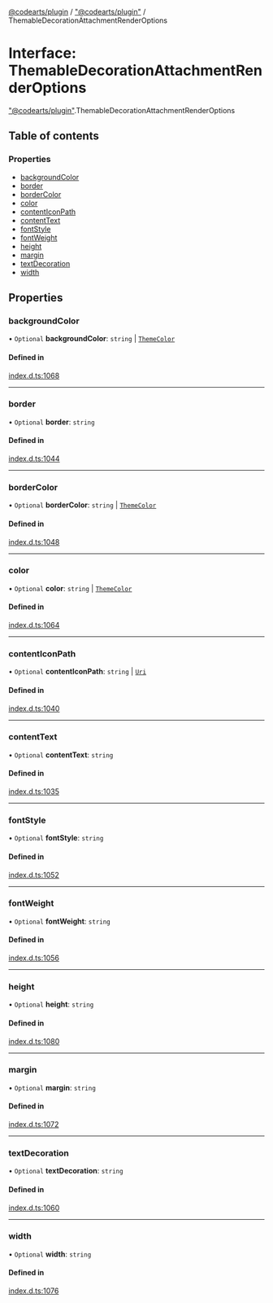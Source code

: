 [@codearts/plugin](../README.md) / ["@codearts/plugin"](../modules/_codearts_plugin_.md) / ThemableDecorationAttachmentRenderOptions

# Interface: ThemableDecorationAttachmentRenderOptions

["@codearts/plugin"](../modules/_codearts_plugin_.md).ThemableDecorationAttachmentRenderOptions

## Table of contents

### Properties

- [backgroundColor](codearts_plugin_.ThemableDecorationAttachmentRenderOptions.md#backgroundcolor)
- [border](codearts_plugin_.ThemableDecorationAttachmentRenderOptions.md#border)
- [borderColor](codearts_plugin_.ThemableDecorationAttachmentRenderOptions.md#bordercolor)
- [color](codearts_plugin_.ThemableDecorationAttachmentRenderOptions.md#color)
- [contentIconPath](codearts_plugin_.ThemableDecorationAttachmentRenderOptions.md#contenticonpath)
- [contentText](codearts_plugin_.ThemableDecorationAttachmentRenderOptions.md#contenttext)
- [fontStyle](codearts_plugin_.ThemableDecorationAttachmentRenderOptions.md#fontstyle)
- [fontWeight](codearts_plugin_.ThemableDecorationAttachmentRenderOptions.md#fontweight)
- [height](codearts_plugin_.ThemableDecorationAttachmentRenderOptions.md#height)
- [margin](codearts_plugin_.ThemableDecorationAttachmentRenderOptions.md#margin)
- [textDecoration](codearts_plugin_.ThemableDecorationAttachmentRenderOptions.md#textdecoration)
- [width](codearts_plugin_.ThemableDecorationAttachmentRenderOptions.md#width)

## Properties

### backgroundColor

• `Optional` **backgroundColor**: `string` \| [`ThemeColor`](../classes/codearts_plugin_.ThemeColor.md)

#### Defined in

[index.d.ts:1068](https://github.com/huaweicloud/cloudide-plugin-api/blob/3b0eee8/index.d.ts#L1068)

___

### border

• `Optional` **border**: `string`

#### Defined in

[index.d.ts:1044](https://github.com/huaweicloud/cloudide-plugin-api/blob/3b0eee8/index.d.ts#L1044)

___

### borderColor

• `Optional` **borderColor**: `string` \| [`ThemeColor`](../classes/codearts_plugin_.ThemeColor.md)

#### Defined in

[index.d.ts:1048](https://github.com/huaweicloud/cloudide-plugin-api/blob/3b0eee8/index.d.ts#L1048)

___

### color

• `Optional` **color**: `string` \| [`ThemeColor`](../classes/codearts_plugin_.ThemeColor.md)

#### Defined in

[index.d.ts:1064](https://github.com/huaweicloud/cloudide-plugin-api/blob/3b0eee8/index.d.ts#L1064)

___

### contentIconPath

• `Optional` **contentIconPath**: `string` \| [`Uri`](../classes/codearts_plugin_.Uri.md)

#### Defined in

[index.d.ts:1040](https://github.com/huaweicloud/cloudide-plugin-api/blob/3b0eee8/index.d.ts#L1040)

___

### contentText

• `Optional` **contentText**: `string`

#### Defined in

[index.d.ts:1035](https://github.com/huaweicloud/cloudide-plugin-api/blob/3b0eee8/index.d.ts#L1035)

___

### fontStyle

• `Optional` **fontStyle**: `string`

#### Defined in

[index.d.ts:1052](https://github.com/huaweicloud/cloudide-plugin-api/blob/3b0eee8/index.d.ts#L1052)

___

### fontWeight

• `Optional` **fontWeight**: `string`

#### Defined in

[index.d.ts:1056](https://github.com/huaweicloud/cloudide-plugin-api/blob/3b0eee8/index.d.ts#L1056)

___

### height

• `Optional` **height**: `string`

#### Defined in

[index.d.ts:1080](https://github.com/huaweicloud/cloudide-plugin-api/blob/3b0eee8/index.d.ts#L1080)

___

### margin

• `Optional` **margin**: `string`

#### Defined in

[index.d.ts:1072](https://github.com/huaweicloud/cloudide-plugin-api/blob/3b0eee8/index.d.ts#L1072)

___

### textDecoration

• `Optional` **textDecoration**: `string`

#### Defined in

[index.d.ts:1060](https://github.com/huaweicloud/cloudide-plugin-api/blob/3b0eee8/index.d.ts#L1060)

___

### width

• `Optional` **width**: `string`

#### Defined in

[index.d.ts:1076](https://github.com/huaweicloud/cloudide-plugin-api/blob/3b0eee8/index.d.ts#L1076)
